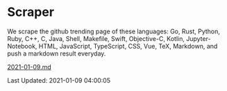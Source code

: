 # Scraper

We scrape the github trending page of these languages: Go, Rust, Python, Ruby, C++, C, Java, Shell, Makefile, Swift, Objective-C, Kotlin, Jupyter-Notebook, HTML, JavaScript, TypeScript, CSS, Vue, TeX, Markdown, and push a markdown result everyday.

[2021-01-09.md](https://github.com/yangwenmai/github-trending-backup/blob/master/2021-01-09.md)

Last Updated: 2021-01-09 04:00:05